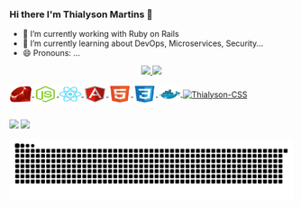 ### Hi there I'm Thialyson Martins 👋

- 🔭 I’m currently working with Ruby on Rails
- 🌱 I’m currently learning about DevOps, Microservices, Security...
- 😄 Pronouns: ...

<div align="center">
  <a href="https://github.com/thialyson">
  <img height="180em" src="https://github-readme-stats.vercel.app/api?username=thialyson&show_icons=true&theme=prussian&include_all_commits=true&count_private=true"/>
  <img height="180em" src="https://github-readme-stats.vercel.app/api/top-langs/?username=thialyson&layout=compact&langs_count=7&theme=prussian"/>
</div>
  
<div style="display: inline_block"><br>
  <img align="center" alt="Thialyson-Ruby" height="30" width="40" src="https://raw.githubusercontent.com/devicons/devicon/master/icons/ruby/ruby-original.svg">
  <img align="center" alt="Thialyson-Nodejs" height="30" width="40" src="https://raw.githubusercontent.com/devicons/devicon/master/icons/nodejs/nodejs-original.svg">
  <img align="center" alt="Thialyson-React" height="30" width="40" src="https://raw.githubusercontent.com/devicons/devicon/master/icons/react/react-original.svg">
  <img align="center" alt="Thialyson-React" height="30" width="40" src="https://raw.githubusercontent.com/devicons/devicon/master/icons/angularjs/angularjs-original.svg">
  <img align="center" alt="Thialyson-HTML" height="30" width="40" src="https://raw.githubusercontent.com/devicons/devicon/master/icons/html5/html5-original.svg">
  <img align="center" alt="Thialyson-CSS" height="30" width="40" src="https://raw.githubusercontent.com/devicons/devicon/master/icons/css3/css3-original.svg">
  <img align="center" alt="Thialyson-CSS" height="30" width="40" src="https://raw.githubusercontent.com/devicons/devicon/master/icons/docker/docker-original.svg">
  <img align="center" alt="Thialyson-CSS" height="30" width="40" src="https://cdn.jsdelivr.net/gh/devicons/devicon/icons/kubernetes/kubernetes-plain.svg">
</div>
  
##
  
<div> 
  <a href = "mailto:thialyson.m@gmail.com"><img src="https://img.shields.io/badge/-Gmail-%23333?style=for-the-badge&logo=gmail&logoColor=white" target="_blank"></a>
  <a href="https://www.linkedin.com/in/thialyson-martins" target="_blank"><img src="https://img.shields.io/badge/-LinkedIn-%230077B5?style=for-the-badge&logo=linkedin&logoColor=white" target="_blank"></a> 
 
  ![Snake animation](https://github.com/thialyson/thialyson/blob/output/github-contribution-grid-snake.svg)
 
</div>
